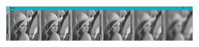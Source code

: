 ![Alt text](https://github.com/RAVURISREESAIHARIKRISHNA/Image-Processing/blob/master/Linear%20Filter/Linear%20Filter.PNG)
